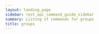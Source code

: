```yaml
---
layout: landing_page
sidebar: rest_api_command_guide_sidebar
summary: Listing of commands for groups
title: groups
---
```

